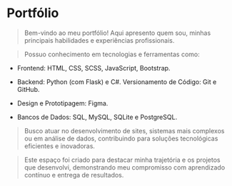 # Portfólio

>Bem-vindo ao meu portfólio! Aqui apresento quem sou, minhas principais habilidades e experiências profissionais.

> Possuo conhecimento em tecnologias e ferramentas como: 

* Frontend: HTML, CSS, SCSS, JavaScript, Bootstrap.

* Backend: Python (com Flask) e C#.
Versionamento de Código: Git e GitHub.

* Design e Prototipagem: Figma.
* Bancos de Dados: SQL, MySQL, SQLite e PostgreSQL.

> Busco atuar no desenvolvimento de sites, sistemas mais complexos ou em análise de dados, contribuindo para soluções tecnológicas eficientes e inovadoras.

> Este espaço foi criado para destacar minha trajetória e os projetos que desenvolvi, demonstrando meu compromisso com aprendizado contínuo e entrega de resultados.